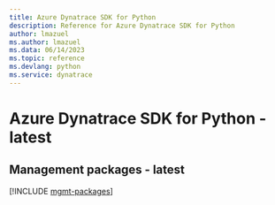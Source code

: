 ```yaml
---
title: Azure Dynatrace SDK for Python
description: Reference for Azure Dynatrace SDK for Python
author: lmazuel
ms.author: lmazuel
ms.data: 06/14/2023
ms.topic: reference
ms.devlang: python
ms.service: dynatrace
---
```

# Azure Dynatrace SDK for Python - latest

## Management packages - latest
[!INCLUDE [mgmt-packages](dynatrace-mgmt-index.md)]